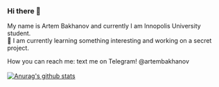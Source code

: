 ### Hi there 👋
My name is Artem Bakhanov and currently I am Innopolis University student. <br>
🌱 I am currently learning something interesting and working on a secret project. <br>

How you can reach me: text me on Telegram! @artembakhanov <br><br>
[![Anurag's github stats](https://github-readme-stats.vercel.app/api?username=artembakhanov&show_icons=true&theme=dracula)](https://github.com/anuraghazra/github-readme-stats)
<!--
**artembakhanov/artembakhanov** is a ✨ _special_ ✨ repository because its `README.md` (this file) appears on your GitHub profile.

Here are some ideas to get you started:

- 🔭 I’m currently working on ...
- 🌱 I’m currently learning ...
- 👯 I’m looking to collaborate on ...
- 🤔 I’m looking for help with ...
- 💬 Ask me about ...
- 📫 How to reach me: ...
- 😄 Pronouns: ...
- ⚡ Fun fact: ...
-->
